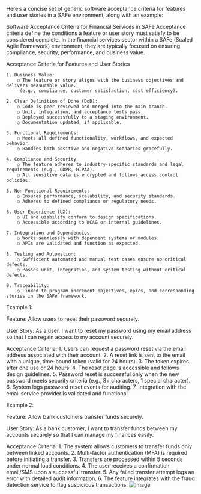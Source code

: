  Here’s a concise set of generic software acceptance criteria for features and user stories in a SAFe environment, along with an example:


Software Acceptance Criteria for Financial Services in SAFe
Acceptance criteria define the conditions a feature or user story must satisfy to be considered complete. In the financial services sector within a SAFe (Scaled Agile Framework) environment, they are typically focused on ensuring compliance, security, performance, and business value.


Acceptance Criteria for Features and User Stories

	1. Business Value:
		○ The feature or story aligns with the business objectives and delivers measurable value.
		 (e.g., compliance, customer satisfaction, cost efficiency).
	
	2. Clear Definition of Done (DoD):
		○ Code is peer-reviewed and merged into the main branch.
		○ Unit, integration, and acceptance tests pass.
		○ Deployed successfully to a staging environment.
		○ Documentation updated, if applicable.
		
	3. Functional Requirements:
		○ Meets all defined functionality, workflows, and expected behavior.
		○ Handles both positive and negative scenarios gracefully.
		
	4. Compliance and Security
		○ The feature adheres to industry-specific standards and legal requirements (e.g., GDPR, HIPAA).
		○ All sensitive data is encrypted and follows access control policies.

	5. Non-Functional Requirements:
		○ Ensures performance, scalability, and security standards.
		○ Adheres to defined compliance or regulatory needs.
		
	6. User Experience (UX):
		○ UI and usability conform to design specifications.
		○ Accessible according to WCAG or internal guidelines.
		
	7. Integration and Dependencies:
		○ Works seamlessly with dependent systems or modules.
		○ APIs are validated and function as expected.
		
	8. Testing and Automation:
		○ Sufficient automated and manual test cases ensure no critical defects.
		○ Passes unit, integration, and system testing without critical defects.
		
	9. Traceability:
		○ Linked to program increment objectives, epics, and corresponding stories in the SAFe framework.
		

Example 1:

Feature: Allow users to reset their password securely.

User Story: As a user, I want to reset my password using my email address so that I can regain access to my account securely.

Acceptance Criteria:
	1. Users can request a password reset via the email address associated with their account.
	2. A reset link is sent to the email with a unique, time-bound token (valid for 24 hours).
	3. The token expires after one use or 24 hours.
	4. The reset page is accessible and follows design guidelines.
	5. Password reset is successful only when the new password meets security criteria (e.g., 8+ characters, 1 special character).
	6. System logs password reset events for auditing.
	7. Integration with the email service provider is validated and functional.
	

Example 2:

Feature: Allow bank customers transfer funds  securely.

User Story: As a bank customer, I want to transfer funds between my accounts securely so that I can manage my finances easily.

Acceptance Criteria:
	1. The system allows customers to transfer funds only between linked accounts.
	2. Multi-factor authentication (MFA) is required before initiating a transfer.
	3. Transfers are processed within 5 seconds under normal load conditions.
	4. The user receives a confirmation email/SMS upon a successful transfer.
	5. Any failed transfer attempt logs an error with detailed audit information.
	6. The feature integrates with the fraud detection service to flag suspicious transactions.
![image](https://github.com/user-attachments/assets/a847ab34-c79c-48d9-a393-24fada146528)

